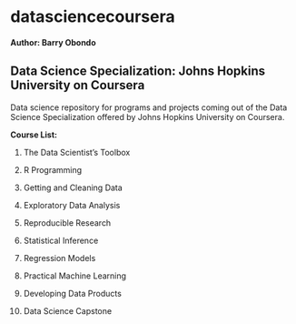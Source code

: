 # datasciencecoursera
#### Author: Barry Obondo
## Data Science Specialization: Johns Hopkins University on Coursera

Data science repository for programs and projects coming out of the Data Science Specialization offered by Johns Hopkins University on Coursera. 

**Course List:** 

1. The Data Scientist’s Toolbox

2. R Programming

3. Getting and Cleaning Data

4. Exploratory Data Analysis

5. Reproducible Research

6. Statistical Inference

7. Regression Models

8. Practical Machine Learning

9. Developing Data Products

10. Data Science Capstone
